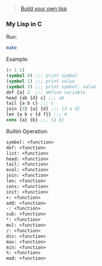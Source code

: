 > [Build your own lisp](http://buildyourownlisp.com/contents)

### My Lisp in C

Run:
```bash
make
```

Example:
```lisp
(+ 1 1)
(symbol 0) ;;; print symbol
(symbol 1) ;;; print value
(symbol 3) ;;; print symbol: value
def {a} 2  ;;; define variable
head {ab {d} c} ;;; ab
tail {a b c} ;;; c
join {3} {a} {d} ;;; {3 a d}
len {a b c {d f}} ;;; 4
cons {a} {b} ;;; {a b}
```

Builtin Operation:
```lisp
symbol: <function>
def: <function>
list: <function>
head: <function>
tail: <function>
eval: <function>
join: <function>
len: <function>
cons: <function>
init: <function>
+: <function>
add: <function>
-: <function>
sub: <function>
*: <function>
mul: <function>
/: <function>
div: <function>
max: <function>
min: <function>
%: <function>
mod: <function>
```